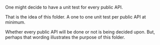 One might decide to have a unit test for every public API.

That is the idea of this folder. A one to one unit test per public API at minimum.

Whether every public API will be done or not is being decided upon. But, perhaps
that wording illustrates the purpose of this folder.